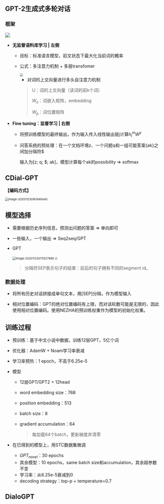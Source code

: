 ## GPT-2生成式多轮对话

### 框架

<img src="https://img-blog.csdnimg.cn/2020021620210095.png?x-oss-process=image/watermark,type_ZmFuZ3poZW5naGVpdGk,shadow_10,text_aHR0cHM6Ly9ibG9nLmNzZG4ubmV0L2c1MzQ0NDE5MjE=,size_16,color_FFFFFF,t_70">

* **无监督语料库学习 | 左侧**

    * 目标：标准语言模型，前文状态下最大化当前词的概率

    * 公式：多注意力机制 + 多层transfomer

        <img src="https://img-blog.csdnimg.cn/20200216200304928.png" style="zoom:67%;" >

        * 对词的上文向量进行多头自注意力机制

        > U：词的上文向量（该词的前k个词）
        >
        > $W_e$：词嵌入矩阵，embedding
        >
        > $W_p$：词位置矩阵

* **Fine tuning：监督学习 | 右侧**

    * 将预训练模型的最终输出，作为输入传入线性输出层j计算$h^m_lW^y$

    * 问答系统的预处理：在一个文档环境z、一个问题q和一组可能答案{ak}之间加分隔符$

        输入为[z; q; $; ak]，模型计算每个ak的possibility => softmax

## CDial-GPT

**【编码方式】**

<img src="https://gitee.com/WIN0624/document/raw/markdown-picture/img/image-20201123090949440.png" alt="image-20201123090949440" style="zoom:67%;" />

## 模型选择

* 需要根据历史序列信息，预测出问题的答案 => 单向即可

* 一些输入，一个输出 => Seq2seq/GPT

* GPT

    <img src="https://gitee.com/WIN0624/document/raw/markdown-picture/img/image-20201123075527988.png" alt="image-20201123075527988" style="zoom:67%;" />

    <img src="https://imgconvert.csdnimg.cn/aHR0cHM6Ly9tbWJpei5xcGljLmNuL21tYml6X2pwZy81ZmtuYjQxaWI5cUVaVXpTQTJ4czhLaFpGZ2hSSTlvUUVNbHZLazF5eGM3dGUwaEFkUlJ4aWI1RkhFVm84M0pNRzNkVVNEMGdCZnhpY1QwaHR1b2ljV3RLUlEvNjQw?x-oss-process=image/format,png" style="zoom: 50%;" >
    
    > 分隔符SEP表示句子的结束：前后的句子拥有不同的segment id。

### 数据处理

* 将所有历史对话拼接成单句文本，用[SEP]分隔，作为模型输入

* 相对位置编码：GPT的绝对位置编码有上限，而对话轮数可能是无限的，因此使用相对位置编码。使用NEZHA的预训练权重作为模型的初始化权重。

## 训练过程

* 预训练：基于中文小说中数据，训练12层GPT，5亿个词

* 优化器：AdamW + Noam学习率衰减

* 学习率预热：1 epoch，不高于6.25e-5

* 模型

    * 12层GPT/GPT2 + 12head

    * word embedding size：768

    * position embedding：513

    * batch size：8

    * gradient accumulation：64 

        > 每加载64个batch，更新梯度并清零

* 在已得到的模型上，用STC数据集微调
    * $GPT_{novel}$：30 epochs
    * 其余模型：10 epochs，same batch size和accumulation，其余超参数不变
    * 学习率：从6.25e-5衰减到0
    * decoding strategy：top-p + temperature=0.7

## DialoGPT